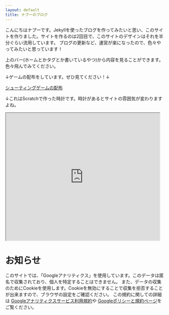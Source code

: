 ```yaml
---
layout: default
title: ナプーのブログ
---
```

こんにちはナプーです。Jekyllを使ったブログを作ってみたいと思い、このサイトを作りました。サイトを作るのは2回目で、このサイトのデザインはそれを半分ぐらい流用しています。
ブログの更新など、運営が楽になったので、色々やってみたいと思っています！

上のバー(ホームとかタグとか書いているやつ)から内容を見ることができます。色々飛んでみてください。

↓ゲームの配布をしています。ぜひ見てください！↓

<a href="https://sirokurokumasan.github.io/2020/12/31/シューティングゲーム作りました.html" class="btn">シューティングゲームの配布</a>

↓これはScratchで作った時計です。時計があるとサイトの雰囲気が変わりますよね。
<iframe src="https://turbowarp.org/434731718/embed?autoplay" allowtransparency="true" width="485" height="402"></iframe>

# お知らせ
このサイトでは、「Googleアナリティクス」を使用しています。このデータは匿名で収集されており、個人を特定することはできません。
また、データの収集のためにCookieを使用します。Cookieを無効にすることで収集を拒否することが出来ますので、ブラウザの設定をご確認ください。
この規約に関しての詳細は
<a href="https://marketingplatform.google.com/about/analytics/terms/jp/" class="btn">Googleアナリティクスサービス利用規約</a>や
<a href="https://policies.google.com/technologies/ads?hl=ja" class="btn">Googleポリシーと規約ページ</a>をご覧ください。

